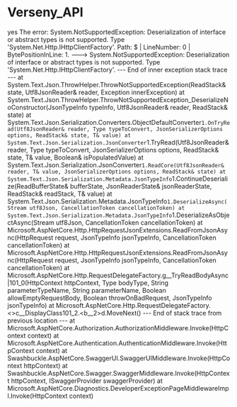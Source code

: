 # Verseny_API
yes
The error:
System.NotSupportedException: Deserialization of interface or abstract types is not supported. Type 'System.Net.Http.IHttpClientFactory'. Path: $ | LineNumber: 0 | BytePositionInLine: 1.
 ---> System.NotSupportedException: Deserialization of interface or abstract types is not supported. Type 'System.Net.Http.IHttpClientFactory'.
   --- End of inner exception stack trace ---
   at System.Text.Json.ThrowHelper.ThrowNotSupportedException(ReadStack& state, Utf8JsonReader& reader, Exception innerException)
   at System.Text.Json.ThrowHelper.ThrowNotSupportedException_DeserializeNoConstructor(JsonTypeInfo typeInfo, Utf8JsonReader& reader, ReadStack& state)
   at System.Text.Json.Serialization.Converters.ObjectDefaultConverter`1.OnTryRead(Utf8JsonReader& reader, Type typeToConvert, JsonSerializerOptions options, ReadStack& state, T& value)
   at System.Text.Json.Serialization.JsonConverter`1.TryRead(Utf8JsonReader& reader, Type typeToConvert, JsonSerializerOptions options, ReadStack& state, T& value, Boolean& isPopulatedValue)
   at System.Text.Json.Serialization.JsonConverter`1.ReadCore(Utf8JsonReader& reader, T& value, JsonSerializerOptions options, ReadStack& state)
   at System.Text.Json.Serialization.Metadata.JsonTypeInfo`1.ContinueDeserialize(ReadBufferState& bufferState, JsonReaderState& jsonReaderState, ReadStack& readStack, T& value)
   at System.Text.Json.Serialization.Metadata.JsonTypeInfo`1.DeserializeAsync(Stream utf8Json, CancellationToken cancellationToken)
   at System.Text.Json.Serialization.Metadata.JsonTypeInfo`1.DeserializeAsObjectAsync(Stream utf8Json, CancellationToken cancellationToken)
   at Microsoft.AspNetCore.Http.HttpRequestJsonExtensions.ReadFromJsonAsync(HttpRequest request, JsonTypeInfo jsonTypeInfo, CancellationToken cancellationToken)
   at Microsoft.AspNetCore.Http.HttpRequestJsonExtensions.ReadFromJsonAsync(HttpRequest request, JsonTypeInfo jsonTypeInfo, CancellationToken cancellationToken)
   at Microsoft.AspNetCore.Http.RequestDelegateFactory.<HandleRequestBodyAndCompileRequestDelegateForJson>g__TryReadBodyAsync|101_0(HttpContext httpContext, Type bodyType, String parameterTypeName, String parameterName, Boolean allowEmptyRequestBody, Boolean throwOnBadRequest, JsonTypeInfo jsonTypeInfo)
   at Microsoft.AspNetCore.Http.RequestDelegateFactory.<>c__DisplayClass101_2.<<HandleRequestBodyAndCompileRequestDelegateForJson>b__2>d.MoveNext()
--- End of stack trace from previous location ---
   at Microsoft.AspNetCore.Authorization.AuthorizationMiddleware.Invoke(HttpContext context)
   at Microsoft.AspNetCore.Authentication.AuthenticationMiddleware.Invoke(HttpContext context)
   at Swashbuckle.AspNetCore.SwaggerUI.SwaggerUIMiddleware.Invoke(HttpContext httpContext)
   at Swashbuckle.AspNetCore.Swagger.SwaggerMiddleware.Invoke(HttpContext httpContext, ISwaggerProvider swaggerProvider)
   at Microsoft.AspNetCore.Diagnostics.DeveloperExceptionPageMiddlewareImpl.Invoke(HttpContext context)
